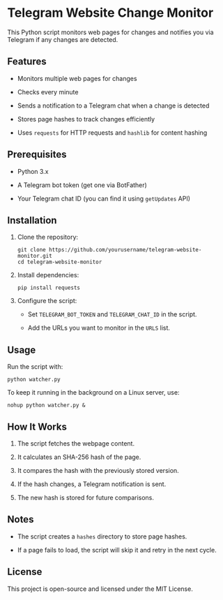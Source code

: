 # Telegram Website Change Monitor

This Python script monitors web pages for changes and notifies you via Telegram if any changes are detected.

## Features

- Monitors multiple web pages for changes
    
- Checks every minute
    
- Sends a notification to a Telegram chat when a change is detected
    
- Stores page hashes to track changes efficiently
    
- Uses `requests` for HTTP requests and `hashlib` for content hashing
    

## Prerequisites

- Python 3.x
    
- A Telegram bot token (get one via BotFather)
    
- Your Telegram chat ID (you can find it using `getUpdates` API)
    

## Installation

1. Clone the repository:
    
    ```
    git clone https://github.com/yourusername/telegram-website-monitor.git
    cd telegram-website-monitor
    ```
    
2. Install dependencies:
    
    ```
    pip install requests
    ```
    
3. Configure the script:
    
    - Set `TELEGRAM_BOT_TOKEN` and `TELEGRAM_CHAT_ID` in the script.
        
    - Add the URLs you want to monitor in the `URLS` list.
        

## Usage

Run the script with:

```
python watcher.py
```

To keep it running in the background on a Linux server, use:

```
nohup python watcher.py &
```

## How It Works

1. The script fetches the webpage content.
    
2. It calculates an SHA-256 hash of the page.
    
3. It compares the hash with the previously stored version.
    
4. If the hash changes, a Telegram notification is sent.
    
5. The new hash is stored for future comparisons.
    

## Notes

- The script creates a `hashes` directory to store page hashes.
    
- If a page fails to load, the script will skip it and retry in the next cycle.
    

## License

This project is open-source and licensed under the MIT License.